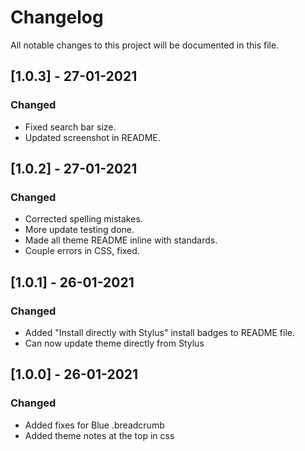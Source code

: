 # Changelog

All notable changes to this project will be documented in this file.

## [1.0.3] - 27-01-2021

### Changed
- Fixed search bar size.
- Updated screenshot in README.

## [1.0.2] - 27-01-2021

### Changed
- Corrected spelling mistakes.
- More update testing done.
- Made all theme README inline with standards.
- Couple errors in CSS, fixed.

## [1.0.1] - 26-01-2021

### Changed
- Added "Install directly with Stylus" install badges to README file.
- Can now update theme directly from Stylus

## [1.0.0] - 26-01-2021

### Changed
- Added fixes for Blue .breadcrumb
- Added theme notes at the top in css
